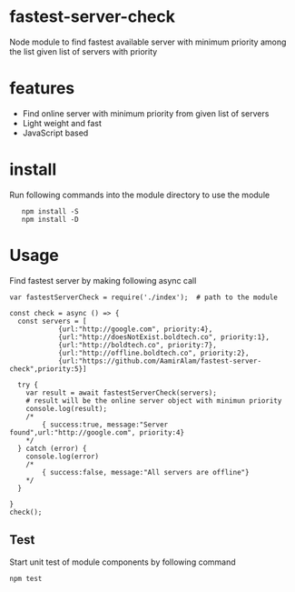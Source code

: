 # fastest-server-check
Node module to find fastest available server with minimum priority among the list given list of servers with priority

# features
- Find online server with minimum priority from given list of servers
- Light weight and fast
- JavaScript based

# install
Run following commands into the module directory to use the module
```
   npm install -S
   npm install -D
```

# Usage

Find fastest server by making following async call
```
var fastestServerCheck = require('./index');  # path to the module

const check = async () => {
  const servers = [  
            {url:"http://google.com", priority:4}, 
            {url:"http://doesNotExist.boldtech.co", priority:1},
            {url:"http://boldtech.co", priority:7},
            {url:"http://offline.boldtech.co", priority:2},
            {url:"https://github.com/AamirAlam/fastest-server-check",priority:5}]
  
  try {
    var result = await fastestServerCheck(servers);
    # result will be the online server object with minimun priority
    console.log(result);
    /*
        { success:true, message:"Server found",url:"http://google.com", priority:4}
    */
  } catch (error) {
    console.log(error)
    /*
        { success:false, message:"All servers are offline"}
    */
  }
  
}
check();
```

## Test
Start unit test of module components by following command
```
npm test
```
